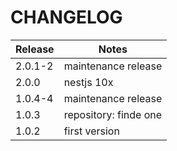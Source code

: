 # CHANGELOG

| Release | Notes                 |
| ------- | --------------------- |
| 2.0.1-2 | maintenance release   |
| 2.0.0   | nestjs 10x            |
| 1.0.4-4 | maintenance release   |
| 1.0.3   | repository: finde one |
| 1.0.2   | first version         |
